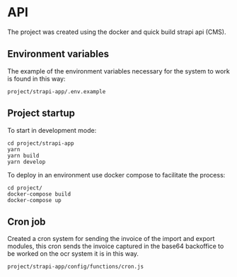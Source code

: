 # API

The project was created using the docker and quick build strapi api (CMS).


## Environment variables

The example of the environment variables necessary for the system to work is found in this way:

```
project/strapi-app/.env.example
```

## Project startup

To start in development mode:

```
cd project/strapi-app
yarn
yarn build
yarn develop
```

To deploy in an environment use docker compose to facilitate the process:

```
cd project/
docker-compose build
docker-compose up
```
## Cron job

Created a cron system for sending the invoice of the import and export modules, this cron sends the invoice captured in the base64 backoffice to be worked on the ocr system it is in this way. 

```
project/strapi-app/config/functions/cron.js
```
